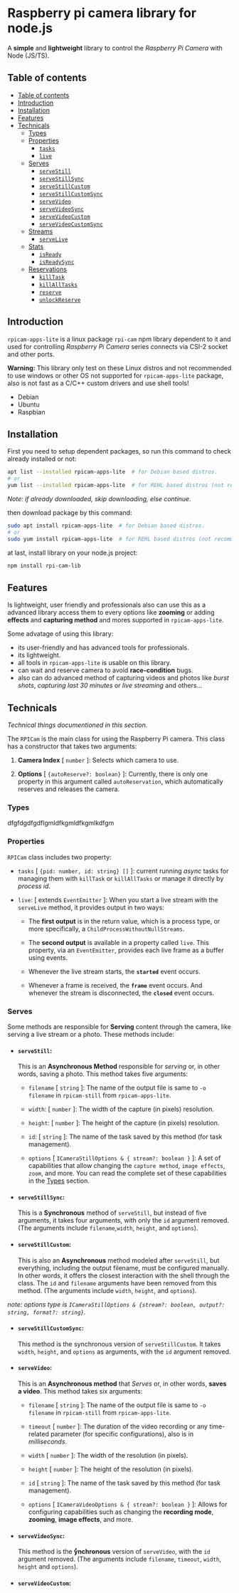# Raspberry pi camera library for node.js

A **simple** and **lightweight** library to control the _Raspberry Pi Camera_ with Node (JS/TS).

## Table of contents

- [Table of contents](#table-of-contents)
- [Introduction](#introduction)
- [Installation](#installation)
- [Features](#features)
- [Technicals](#technicals)
  - [Types](#types)
  - [Properties](#properties)
    - [`tasks`](#tasks)
    - [`live`](#live)
  - [Serves](#serves)
    - [`serveStill`](#servestill)
    - [`serveStillSync`](#servestillsync)
    - [`serveStillCustom`](#servestillcustom)
    - [`serveStillCustomSync`](#servestillcustomsync)
    - [`serveVideo`](#servevideo)
    - [`serveVideoSync`](#servevideosync)
    - [`serveVideoCustom`](#servevideocustom)
    - [`serveVideoCustomSync`](#servevideocustomsync)
  - [Streams](#streams)
    - [`serveLive`](#servelive)
  - [Stats](#stats)
    - [`isReady`](#isready)
    - [`isReadySync`](#isreadysync)
  - [Reservations](#reservations)
    - [`killTask`](#killtask)
    - [`killAllTasks`](#killalltasks)
    - [`reserve`](#reserve)
    - [`unlockReserve`](#unlockreserve)

## Introduction

`rpicam-apps-lite` is a linux package `rpi-cam` npm library dependent to it and used for controlling _Raspberry Pi Camera_ series connects via CSI-2 socket and other ports.

**Warning:** This library only test on these Linux distros and not recommended to use windows or other OS not supported for `rpicam-apps-lite` package, also is not fast as a C/C++ custom drivers and use shell tools!

- Debian
- Ubuntu
- Raspbian

## Installation

First you need to setup dependent packages, so run this command to check already installed or not:

```bash
apt list --installed rpicam-apps-lite  # for Debian based distros.
# or
yum list --installed rpicam-apps-lite  # for REHL based distros (not recommended).
```

_Note: if already downloaded, skip downloading, else continue._

then download package by this command:

```bash
sudo apt install rpicam-apps-lite  # for Debian based distros.
# or
sudo yum install rpicam-apps-lite  # for REHL based distros (not recommended).
```

at last, install library on your node.js project:

```bash
npm install rpi-cam-lib
```

## Features

Is lightweight, user friendly and professionals also can use this as a advanced library access them to every options like **zooming** or adding **effects** and **capturing method** and mores supported in `rpicam-apps-lite`.

Some advatage of using this library:

- its user-friendly and has advanced tools for professionals.
- its lightweight.
- all tools in `rpicam-apps-lite` is usable on this library.
- can wait and reserve camera to avoid **race-condition** bugs.
- also can do advanced method of capturing videos and photos like _burst shots_, _capturing last 30 minutes_ or _live streaming_ and others...

## Technicals

_Technical things documentioned in this section._

The `RPICam` is the main class for using the Raspberry Pi camera. This class has a constructor that takes two arguments:

1. **Camera Index** [ `number` ]: Selects which camera to use.

2. **Options** [ `{autoReserve?: boolean}` ]: Currently, there is only one property in this argument called `autoReservation`, which automatically reserves and releases the camera.

### Types

dfgfdgdfgdflgmldfkgmldfkgmlkdfgm

### Properties

`RPICam` class includes two property:

- `tasks` [ `{pid: number, id: string} []` ]: current running _async_ tasks for managing them with `killTask` or `killAllTasks` or manage it directly by _process id_.

- `live`: [ extends `EventEmitter` ]: When you start a live stream with the `serveLive` method, it provides output in two ways:

  - The **first output** is in the return value, which is a process type, or more specifically, a `ChildProcessWithoutNullStreams`.

  - The **second output** is available in a property called `live`. This property, via an `EventEmitter`, provides each live frame as a buffer using events.

  - Whenever the live stream starts, the **`started`** event occurs.
  - Whenever a frame is received, the **`frame`** event occurs.
    And whenever the stream is disconnected, the **`closed`** event occurs.

### Serves

Some methods are responsible for **Serving** content through the camera, like serving a live stream or a photo. These methods include:

- #### `serveStill`:

  This is an **Asynchronous Method** responsible for _serving_ or, in other words, saving a photo. This method takes five arguments:

  - `filename` [ `string` ]: The name of the output file is same to `-o filename` in `rpicam-still` from `rpicam-apps-lite`.

  - `width`: [ `number` ]: The width of the capture (in pixels) resolution.
  - `height`: [ `number` ]: The height of the capture (in pixels) resolution.
  - `id`: [ `string` ]: The name of the task saved by this method (for task management).
  - `options` [ `ICameraStillOptions & { stream?: boolean }` ]: A set of capabilities that allow changing the `capture method`, `image effects`, `zoom`, and more. You can read the complete set of these capabilities in the [Types](#types) section.

- #### `serveStillSync`:

  This is a **Synchronous** method of `serveStill`, but instead of five arguments, it takes four arguments, with only the `id` argument removed.(The arguments include `filename`,`width`, `height`, and `options`).

- #### `serveStillCustom`:
  This is also an **Asynchronous** method modeled after `serveStill`, but everything, including the output filename, must be configured manually. In other words, it offers the closest interaction with the shell through the class. The `id` and `filename` arguments have been removed from this method. (The arguments include `width`, `height`, and `options`).

_note: options type is `ICameraStillOptions & {stream?: boolean, output?: string, format?: string}`._

- #### `serveStillCustomSync`:

  This method is the synchronous version of `serveStillCustom`. It takes `width`, `height`, and `options` as arguments, with the `id` argument removed.

- #### `serveVideo`:

  This is an **Asynchronous method** that _Serves_ or, in other words, **saves a video**. This method takes six arguments:

  - `filename` [ `string` ]: The name of the output file is same to `-o filename` in `rpicam-still` from `rpicam-apps-lite`.

  - `timeout` [ `number` ]: The duration of the video recording or any time-related parameter (for specific configurations), also is in _milliseconds_.
  - `width` [ `number` ]: The width of the resolution (in pixels).
  - `height` [ `number` ]: The height of the resolution (in pixels).
  - `id` [ `string` ]: The name of the task saved by this method (for task management).
  - `options` [ `ICameraVideoOptions & { stream?: boolean }` ]: Allows for configuring capabilities such as changing the **recording mode**, **zooming**, **image effects**, and more.

- #### `serveVideoSync`:
  This method is the **ُynchronous** version of `serveVideo`, with the `id` argument removed. (The arguments include `filename`, `timeout`, `width`, `height` and `options`).

- #### `serveVideoCustom`:
  